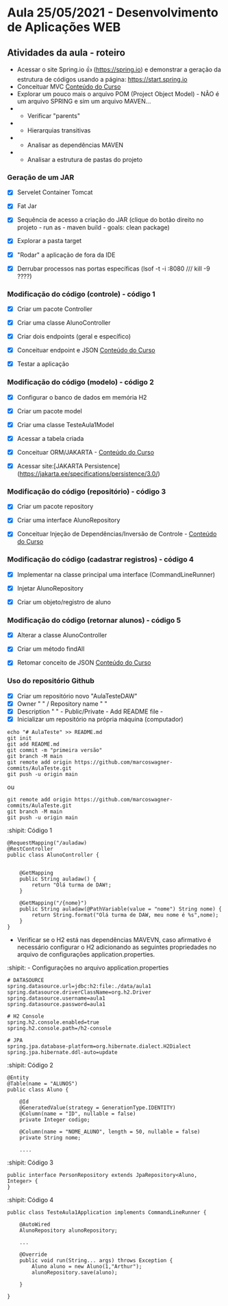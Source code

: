 # Aula 25/05/2021 - Desenvolvimento de Aplicações WEB
## Atividades da aula - roteiro

- Acessar o site Spring.io :+1: (https://spring.io) e demonstrar a geração da estrutura de códigos usando a página: https://start.spring.io
- Conceituar MVC [Conteúdo do Curso](https://github.com/marcoswagner-commits/gestao_obras_aula_daw/tree/Documentos/Conteúdo_Aula_DSW_Módulo_I.pdf)
- Explorar um pouco mais o arquivo POM (Project Object Model) - NÃO é um arquivo SPRING e sim um arquivo MAVEN...
- - Verificar "parents"
- - Hierarquias transitivas 
- - Analisar as dependências MAVEN
- - Analisar a estrutura de pastas do projeto

### Geração de um JAR 
- [x] Servelet Container Tomcat
- [x] Fat Jar
- [x] Sequência de acesso a criação do JAR (clique do botão direito no projeto - run as - maven build - goals: clean package)
- [x] Explorar a pasta target 
- [x] "Rodar" a aplicação de fora da IDE
- [x] Derrubar processos nas portas específicas (lsof -t -i :8080 /// kill -9 ????)


### Modificação do código (controle) - código 1
- [x] Criar um pacote Controller
- [x] Criar uma classe AlunoController
- [x] Criar dois endpoints (geral e específico)
- [x] Conceituar endpoint e JSON [Conteúdo do Curso](https://github.com/marcoswagner-commits/gestao_obras_aula_daw/tree/Documentos/Conteúdo_Aula_DSW_Módulo_I.pdf)
- [x] Testar a aplicação


### Modificação do código (modelo) - código 2
- [x] Configurar o banco de dados em memória H2
- [X] Criar um pacote model
- [x] Criar uma classe TesteAula1Model
- [x] Acessar a tabela criada 
- [x] Conceituar ORM/JAKARTA - [Conteúdo do Curso](https://github.com/marcoswagner-commits/gestao_obras_aula_daw/tree/Documentos/Conteúdo_Aula_DSW_Módulo_I.pdf)
- [x] Acessar site:[JAKARTA Persistence] (https://jakarta.ee/specifications/persistence/3.0/)


### Modificação do código (repositório) - código 3
- [X] Criar um pacote repository
- [x] Criar uma interface AlunoRepository
- [x] Conceituar Injeção de Dependências/Inversão de Controle - [Conteúdo do Curso](https://github.com/marcoswagner-commits/gestao_obras_aula_daw/tree/Documentos/Conteúdo_Aula_DSW_Módulo_I.pdf)


### Modificação do código (cadastrar registros) - código 4
- [X] Implementar na classe principal uma interface (CommandLineRunner)
- [x] Injetar AlunoRepository
- [x] Criar um objeto/registro de aluno


### Modificação do código (retornar alunos) - código 5
- [X] Alterar a classe AlunoController
- [x] Criar um método findAll
- [x] Retomar conceito de JSON [Conteúdo do Curso](https://github.com/marcoswagner-commits/gestao_obras_aula_daw/tree/Documentos/Conteúdo_Aula_DSW_Módulo_I.pdf)


### Uso do repositório Github
- [X] Criar um repositório novo "AulaTesteDAW"
- [x] Owner " " / Repository name " "
- [x] Description " " - Public/Private - Add README file - 
- [x] Inicializar um repositório na própria máquina (computador)
```
echo "# AulaTeste" >> README.md
git init
git add README.md
git commit -m "primeira versão"
git branch -M main
git remote add origin https://github.com/marcoswagner-commits/AulaTeste.git
git push -u origin main
```
ou
```
git remote add origin https://github.com/marcoswagner-commits/AulaTeste.git
git branch -M main
git push -u origin main
```

:shipit: Código 1
```
@RequestMapping("/auladaw)
@RestController
public class AlunoController {

	
	@GetMapping
	public String auladaw() {
		return "Olá turma de DAW!;
	}
	
	@GetMapping("/{nome}")
	public String auladaw(@PathVariable(value = "nome") String nome) {
		return String.format("Olá turma de DAW, meu nome é %s",nome);
	}
}
```

- Verificar se o H2 está nas dependências MAVEVN, caso afirmativo é necessário configurar o H2 adicionando as seguintes propriedades no arquivo de configurações application.properties.

:shipit: - Configurações no arquivo application.properties
```
# DATASOURCE
spring.datasource.url=jdbc:h2:file:./data/aula1
spring.datasource.driverClassName=org.h2.Driver
spring.datasource.username=aula1
spring.datasource.password=aula1

# H2 Console
spring.h2.console.enabled=true
spring.h2.console.path=/h2-console

# JPA
spring.jpa.database-platform=org.hibernate.dialect.H2Dialect
spring.jpa.hibernate.ddl-auto=update
```

:shipit: Código 2
```
@Entity
@Table(name = "ALUNOS")
public class Aluno {
	
    @Id
    @GeneratedValue(strategy = GenerationType.IDENTITY)
    @Column(name = "ID", nullable = false)
    private Integer codigo;

    @Column(name = "NOME_ALUNO", length = 50, nullable = false)
	private String nome;
	
	....
```

:shipit: Código 3
```
public interface PersonRepository extends JpaRepository<Aluno, Integer> {
}
```

:shipit: Código 4
```
public class TesteAula1Application implements CommandLineRunner {

	@AutoWired
	AlunoRepository alunoRepository;
	
	...
	
	@Override
	public void run(String... args) throws Exception {
		Aluno aluno = new Aluno(1,"Arthur");
		alunoRepository.save(aluno);
		
	}
	
}
```


